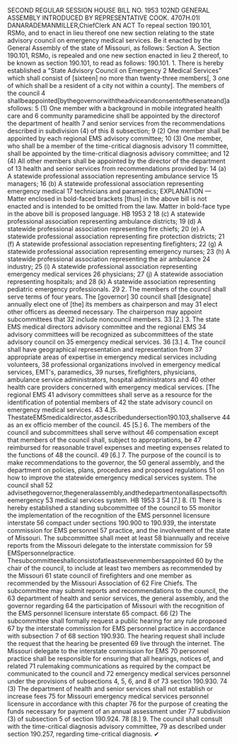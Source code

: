 SECOND REGULAR SESSION
HOUSE BILL NO. 1953
102ND GENERAL ASSEMBLY
INTRODUCED BY REPRESENTATIVE COOK.
4707H.01I DANARADEMANMILLER,ChiefClerk
AN ACT
To repeal section 190.101, RSMo, and to enact in lieu thereof one new section relating to the
state advisory council on emergency medical services.
Be it enacted by the General Assembly of the state of Missouri, as follows:
Section A. Section 190.101, RSMo, is repealed and one new section enacted in lieu
2 thereof, to be known as section 190.101, to read as follows:
190.101. 1. There is hereby established a "State Advisory Council on Emergency
2 Medical Services" which shall consist of [sixteen] no more than twenty-three members[,
3 one of which shall be a resident of a city not within a county]. The members of the council
4 shallbeappointed[bythegovernorwiththeadviceandconsentofthesenateand]asfollows:
5 (1) One member with a background in mobile integrated health care and
6 community paramedicine shall be appointed by the directorof the department of health
7 and senior services from the recommendations described in subdivision (4) of this
8 subsection;
9 (2) One member shall be appointed by each regional EMS advisory committee;
10 (3) One member, who shall be a member of the time-critical diagnosis advisory
11 committee, shall be appointed by the time-critical diagnosis advisory committee; and
12 (4) All other members shall be appointed by the director of the department of
13 health and senior services from recommendations provided by:
14 (a) A statewide professional association representing ambulance service
15 managers;
16 (b) A statewide professional association representing emergency medical
17 technicians and paramedics;
EXPLANATION — Matter enclosed in bold-faced brackets [thus] in the above bill is not enacted and is
intended to be omitted from the law. Matter in bold-face type in the above bill is proposed language.
HB 1953 2
18 (c) A statewide professional association representing ambulance districts;
19 (d) A statewide professional association representing fire chiefs;
20 (e) A statewide professional association representing fire protection districts;
21 (f) A statewide professional association representing firefighters;
22 (g) A statewide professional association representing emergency nurses;
23 (h) A statewide professional association representing the air ambulance
24 industry;
25 (i) A statewide professional association representing emergency medical services
26 physicians;
27 (j) A statewide association representing hospitals; and
28 (k) A statewide association representing pediatric emergency professionals.
29 2. The members of the council shall serve terms of four years. The [governor]
30 council shall [designate] annually elect one of [the] its members as chairperson and may
31 elect other officers as deemed necessary. The chairperson may appoint subcommittees that
32 include noncouncil members.
33 [2.] 3. The state EMS medical directors advisory committee and the regional EMS
34 advisory committees will be recognized as subcommittees of the state advisory council on
35 emergency medical services.
36 [3.] 4. The council shall have geographical representation and representation from
37 appropriate areas of expertise in emergency medical services including volunteers,
38 professional organizations involved in emergency medical services, EMT's, paramedics,
39 nurses, firefighters, physicians, ambulance service administrators, hospital administrators and
40 other health care providers concerned with emergency medical services. [The regional EMS
41 advisory committees shall serve as a resource for the identification of potential members of
42 the state advisory council on emergency medical services.
43 4.]5. ThestateEMSmedicaldirector,asdescribedundersection190.103,shallserve
44 as an ex officio member of the council.
45 [5.] 6. The members of the council and subcommittees shall serve without
46 compensation except that members of the council shall, subject to appropriations, be
47 reimbursed for reasonable travel expenses and meeting expenses related to the functions of
48 the council.
49 [6.] 7. The purpose of the council is to make recommendations to the governor, the
50 general assembly, and the department on policies, plans, procedures and proposed regulations
51 on how to improve the statewide emergency medical services system. The council shall
52 advisethegovernor,thegeneralassembly,andthedepartmentonallaspectsoftheemergency
53 medical services system.
HB 1953 3
54 [7.] 8. (1) There is hereby established a standing subcommittee of the council to
55 monitor the implementation of the recognition of the EMS personnel licensure interstate
56 compact under sections 190.900 to 190.939, the interstate commission for EMS personnel
57 practice, and the involvement of the state of Missouri. The subcommittee shall meet at least
58 biannually and receive reports from the Missouri delegate to the interstate commission for
59 EMSpersonnelpractice. Thesubcommitteeshallconsistofatleastsevenmembersappointed
60 by the chair of the council, to include at least two members as recommended by the Missouri
61 state council of firefighters and one member as recommended by the Missouri Association of
62 Fire Chiefs. The subcommittee may submit reports and recommendations to the council, the
63 department of health and senior services, the general assembly, and the governor regarding
64 the participation of Missouri with the recognition of the EMS personnel licensure interstate
65 compact.
66 (2) The subcommittee shall formally request a public hearing for any rule proposed
67 by the interstate commission for EMS personnel practice in accordance with subsection 7 of
68 section 190.930. The hearing request shall include the request that the hearing be presented
69 live through the internet. The Missouri delegate to the interstate commission for EMS
70 personnel practice shall be responsible for ensuring that all hearings, notices of, and related
71 rulemaking communications as required by the compact be communicated to the council and
72 emergency medical services personnel under the provisions of subsections 4, 5, 6, and 8 of
73 section 190.930.
74 (3) The department of health and senior services shall not establish or increase fees
75 for Missouri emergency medical services personnel licensure in accordance with this chapter
76 for the purpose of creating the funds necessary for payment of an annual assessment under
77 subdivision (3) of subsection 5 of section 190.924.
78 [8.] 9. The council shall consult with the time-critical diagnosis advisory committee,
79 as described under section 190.257, regarding time-critical diagnosis.
✔